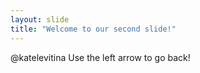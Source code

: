 ```yaml
---
layout: slide
title: "Welcome to our second slide!"
---
```

@katelevitina
Use the left arrow to go back!
